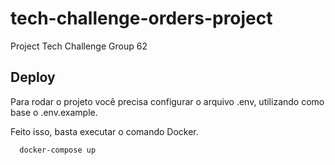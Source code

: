 # tech-challenge-orders-project
Project Tech Challenge Group 62



## Deploy

Para rodar o projeto você precisa configurar o arquivo .env, utilizando como base o .env.example.

Feito isso, basta executar o comando Docker.

```bash
  docker-compose up
```

